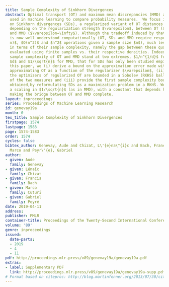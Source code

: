 ```yaml
---
title: Sample Complexity of Sinkhorn Divergences
abstract: Optimal transport (OT) and maximum mean discrepancies (MMD) are now routinely
  used in machine learning to compare probability measures.  We focus in this paper
  on Sinkhorn divergences (SDs), a regularized variant of OT distances which can interpolate,
  depending on the regularization strength $\varepsilon$, between OT ($\varepsilon=0$)
  and MMD ($\varepsilon=\infty$). Although the tradeoff induced by that regularization
  is now well understood computationally (OT, SDs and MMD require respectively $O(n^3\log
  n)$, $O(n^2)$ and $n^2$ operations given a sample size $n$), much less is known
  in terms of their sample complexity, namely the gap between these quantities, when
  evaluated using finite samples vs. their respective densities. Indeed, while the
  sample complexity of OT and MMD stand at two extremes, $1/n^{1/d}$ for OT in dimension
  $d$ and $1/\sqrt{n}$ for MMD, that for SDs has only been studied empirically. In
  this paper, we (i) derive a bound on the approximation error made with SDs when
  approximating OT as a function of the regularizer $\varepsilon$, (ii) prove that
  the optimizers of regularized OT are bounded in a Sobolev (RKHS) ball independent
  of the two measures and (iii) provide the first sample complexity bound for SDs,
  obtained,by reformulating SDs as a maximization problem in a RKHS. We thus obtain
  a scaling in $1/\sqrt{n}$ (as in MMD), with a constant that depends however on $\varepsilon$,
  making the bridge between OT and MMD complete.
layout: inproceedings
series: Proceedings of Machine Learning Research
id: genevay19a
month: 0
tex_title: Sample Complexity of Sinkhorn Divergences
firstpage: 1574
lastpage: 1583
page: 1574-1583
order: 1574
cycles: false
bibtex_author: Genevay, Aude and Chizat, L\'{e}na\"{i}c and Bach, Francis and Cuturi,
  Marco and Peyr\'{e}, Gabriel
author:
- given: Aude
  family: Genevay
- given: Lénaïc
  family: Chizat
- given: Francis
  family: Bach
- given: Marco
  family: Cuturi
- given: Gabriel
  family: Peyré
date: 2019-04-11
address: 
publisher: PMLR
container-title: Proceedings of the Twenty-Second International Conference on Artificial Intelligence and Statistics
volume: '89'
genre: inproceedings
issued:
  date-parts:
  - 2019
  - 4
  - 11
pdf: http://proceedings.mlr.press/v89/genevay19a/genevay19a.pdf
extras:
- label: Supplementary PDF
  link: http://proceedings.mlr.press/v89/genevay19a/genevay19a-supp.pdf
# Format based on citeproc: http://blog.martinfenner.org/2013/07/30/citeproc-yaml-for-bibliographies/
---
```

